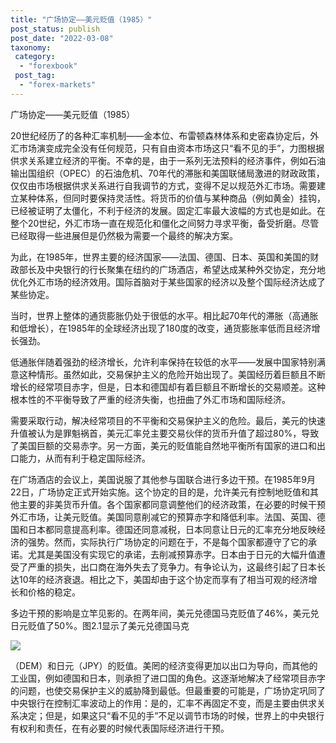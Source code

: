 ```yaml
---
title: "广场协定——美元贬值（1985）"
post_status: publish
post_date: "2022-03-08"
taxonomy:
 category: 
  - "forexbook"
 post_tag: 
  - "forex-markets"
---
```


广场协定——美元贬值（1985）

20世纪经历了的各种汇率机制——金本位、布雷顿森林体系和史密森协定后，外汇市场演变成完全没有任何规范，只有自由资本市场这只“看不见的手”，力图根据供求关系建立经济的平衡。不幸的是，由于一系列无法预料的经济事件，例如石油输出国组织（OPEC）的石油危机、70年代的滞胀和美国联储局激进的财政政策，仅仅由市场根据供求关系进行自我调节的方式，变得不足以规范外汇市场。需要建立某种体系，但同时要保持灵活性。将货币的价值与某种商品（例如黄金）挂钩，已经被证明了太僵化，不利于经济的发展。固定汇率最大波幅的方式也是如此。在整个20世纪，外汇市场一直在规范化和僵化之间努力寻求平衡，备受折磨。尽管已经取得一些进展但是仍然极为需要一个最终的解决方案。

为此，在1985年，世界主要的经济国家——法国、德国、日本、英国和美国的财政部长及中央银行的行长聚集在纽约的广场酒店，希望达成某种外交协定，充分地优化外汇市场的经济效用。国际首脑对于某些国家的经济以及整个国际经济达成了某些协定。

当时，世界上整体的通货膨胀仍处于很低的水平。相比起70年代的滞胀（高通胀和低增长），在1985年的全球经济出现了180度的改变，通货膨胀率低而且经济增长强劲。

低通胀伴随着强劲的经济增长，允许利率保持在较低的水平——发展中国家特别满意这种情形。虽然如此，交易保护主义的危险开始出现了。美国经历着巨额且不断增长的经常项目赤字，但是，日本和德国却有着巨额且不断增长的交易顺差。这种根本性的不平衡导致了严重的经济失衡，也扭曲了外汇市场和国际经济。

需要采取行动，解决经常项目的不平衡和交易保护主义的危险。最后，美元的快速升值被认为是罪魁祸首，美元汇率兑主要交易伙伴的货币升值了超过80%，导致了美国巨额的交易赤字。另一方面，美元的贬值能自然地平衡所有国家的进口和出口能力，从而有利于稳定国际经济。

在广场酒店的会议上，美国说服了其他参与国联合进行多边干预。在1985年9月22日，广场协定正式开始实施。这个协定的目的是，允许美元有控制地贬值和其他主要的非美货币升值。各个国家都同意调整他们的经济政策，在必要的时候干预外汇市场，让美元贬值。美国同意削减它的预算赤字和降低利率。法国、英国、德国和日本都同意提高利率。德国还同意减税，日本同意让日元的汇率充分地反映经济的强势。然而，实际执行广场协定的问题在于，不是每个国家都遵守了它的承诺。尤其是美国没有实现它的承诺，去削减预算赤字。日本由于日元的大幅升值遭受了严重的损失，出口商在海外失去了竞争力。有争论认为，这最终引起了日本长达10年的经济衰退。相比之下，美国却由于这个协定而享有了相当可观的经济增长和价格的稳定。

多边干预的影响是立竿见影的。在两年间，美元兑德国马克贬值了46%，美元兑日元贬值了50%。图2.1显示了美元兑德国马克

[![](https://imga.dgrhw.net/files/books/131113/201311130221366913.jpg)](https://imga.dgrhw.net/files/books/131113/201311130221366913.jpg)

（DEM）和日元（JPY）的贬值。美罔的经济变得更加以出口为导向，而其他的工业国，例如德国和日本，则承担了进口国的角色。这逐渐地解决了经常项目赤字的问题，也使交易保护主义的威胁降到最低。但最重要的可能是，广场协定巩同了中央银行在控制汇率波动上的作用：是的，汇率不再固定不变，而是主要由供求关系决定；但是，如果这只“看不见的手”不足以调节市场的时候，世界上的中央银行有权利和责任，在有必要的时候代表国际经济进行干预。

